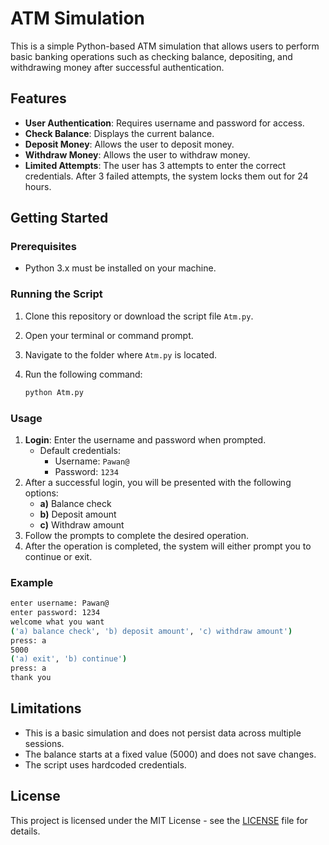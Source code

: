 # ATM Simulation

This is a simple Python-based ATM simulation that allows users to perform basic banking operations such as checking balance, depositing, and withdrawing money after successful authentication.

## Features

- **User Authentication**: Requires username and password for access.
- **Check Balance**: Displays the current balance.
- **Deposit Money**: Allows the user to deposit money.
- **Withdraw Money**: Allows the user to withdraw money.
- **Limited Attempts**: The user has 3 attempts to enter the correct credentials. After 3 failed attempts, the system locks them out for 24 hours.

## Getting Started

### Prerequisites

- Python 3.x must be installed on your machine.

### Running the Script

1. Clone this repository or download the script file `Atm.py`.
2. Open your terminal or command prompt.
3. Navigate to the folder where `Atm.py` is located.
4. Run the following command:

    ```bash
    python Atm.py
    ```

### Usage

1. **Login**: Enter the username and password when prompted.
    - Default credentials:
        - Username: `Pawan@`
        - Password: `1234`
2. After a successful login, you will be presented with the following options:
    - **a)** Balance check
    - **b)** Deposit amount
    - **c)** Withdraw amount
3. Follow the prompts to complete the desired operation.
4. After the operation is completed, the system will either prompt you to continue or exit.

### Example

```bash
enter username: Pawan@
enter password: 1234
welcome what you want
('a) balance check', 'b) deposit amount', 'c) withdraw amount')
press: a
5000
('a) exit', 'b) continue')
press: a
thank you
```

## Limitations

- This is a basic simulation and does not persist data across multiple sessions.
- The balance starts at a fixed value (5000) and does not save changes.
- The script uses hardcoded credentials.

## License

This project is licensed under the MIT License - see the [LICENSE](LICENSE) file for details.
